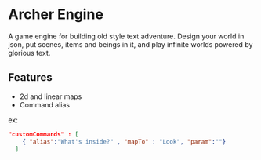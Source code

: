 # Archer Engine

A game engine for building old style text adventure.
Design your world in json, put scenes, items and beings in it, and play infinite worlds powered by glorious text.

## Features

* 2d and linear maps
* Command alias

ex:
```json
"customCommands" : [
    { "alias":"What's inside?" , "mapTo" : "Look", "param":""} 
  ]
```
